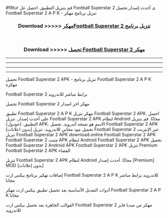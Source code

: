 #f8tur قم بتنزيل التطبيق. احصل عل Football Superstar 2  ى أحدث إصدار.تحميل Football Superstar 2  A P K - تنزيل برنامج مهكر



<div align="center">
<h3>Download >>>>> <a href="https://ar-sites.web.app/?ar= Football Superstar 2 ">مهكرFootball Superstar 2  تنزيل برنامج</a></h3><br>

<h3>Download >>>>> <a href="https://ar-sites.web.app/?ar= Football Superstar 2 ">تحميل Football Superstar 2  مهكر</a></h3>
</div>


----------------------------------------------------------

----------------------------------------------------------

----------------------------------------------------------

----------------------------------------------------------


تحميل Football Superstar 2  APK - تنزيل برنامج Football Superstar 2  A P K مهكرة

Football Superstar 2  برابط مباشر للاندرويد

تحميل Football Superstar 2  مهكر اخر اصدار

تطبيق Football Superstar 2  A P K مهكر
تنزيل Football Superstar 2  APK. احصل على أحدث إصدار.
تنزيل Football Superstar 2  APK لنظام Android مجانًا.
قم بتنزيل التطبيق. {جودول} APK. الاسم هو نسخة أندرويد.
تحميل Football Superstar 2  APK [بدون اعلانات]
تحميل مود مجاني للاندرويد.
تنزيل Football Superstar 2  عبر الإنترنت
تنزيل Football Superstar 2  APK
download.online Football Superstar 2  APK
Football Superstar 2  مثبت APK لنظام Android
Football Superstar 2  APK
تحميل Football Superstar 2  Android APK
Football Superstar 2  APK تنزيل Premium
Football Superstar 2  APK الفضاء

تنزيل Football Superstar 2  APK لنظام Android مجانًا. أحدث إصدار [Premium] MOD [بدون إعلانات]

إضافات تهكير برنامج بيكس ارت Football Superstar 2  A P K للاندرويد برابط مباشر مجانا

أدوات التعديل الأساسية بعد تحميل تطبيق بيكس ارت مهكر Football Superstar 2  A P K مجانا

القوالب الجاهزة بعد تحميل بيكس ارت Football Superstar 2  مهكر من ميديا فاير للاندرويد



